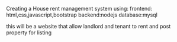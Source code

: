 Creating a House rent management system using:
frontend: html,css,javascript,bootstrap
backend:nodejs
database:mysql

this will be a website that allow landlord and tenant to rent and post property for listing
